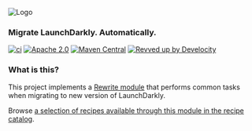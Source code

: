 ![Logo](https://github.com/openrewrite/rewrite/raw/main/doc/logo-oss.png)
### Migrate LaunchDarkly. Automatically.

[![ci](https://github.com/openrewrite/rewrite-launchdarkly/actions/workflows/ci.yml/badge.svg)](https://github.com/openrewrite/rewrite-launchdarkly/actions/workflows/ci.yml)
[![Apache 2.0](https://img.shields.io/github/license/openrewrite/rewrite-launchdarkly.svg)](https://www.apache.org/licenses/LICENSE-2.0)
[![Maven Central](https://img.shields.io/maven-central/v/org.openrewrite.recipe/rewrite-launchdarkly.svg)](https://mvnrepository.com/artifact/org.openrewrite.recipe/rewrite-launchdarkly)
[![Revved up by Develocity](https://img.shields.io/badge/Revved%20up%20by-Develocity-06A0CE?logo=Gradle&labelColor=02303A)](https://ge.openrewrite.org/scans)

### What is this?

This project implements a [Rewrite module](https://github.com/openrewrite/rewrite) that performs common tasks when migrating to new version of LaunchDarkly.  

Browse [a selection of recipes available through this module in the recipe catalog](https://docs.openrewrite.org/recipes/launchdarkly).
